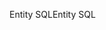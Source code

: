 <span data-ttu-id="301b0-101">Entity SQL</span><span class="sxs-lookup"><span data-stu-id="301b0-101">Entity SQL</span></span>